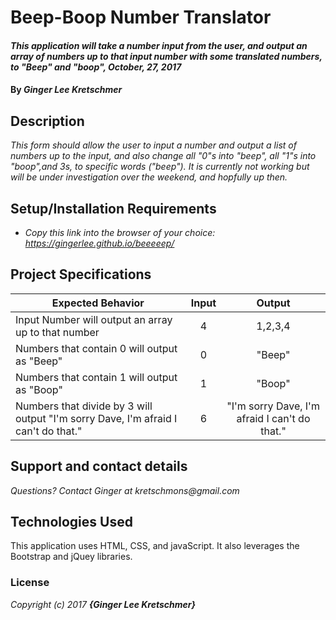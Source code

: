 # Beep-Boop Number Translator

#### _This application will take a number input from the user, and output an array of numbers up to that input number with some translated numbers, to "Beep" and "boop", October, 27, 2017_

#### By _**Ginger Lee Kretschmer**_

## Description

_This form should allow the user to input a number and output a list of numbers up to the input, and also change all "0"s into "beep", all "1"s into "boop",and 3s, to specific words ("beep"). It is currently not working but will be under investigation over the weekend, and hopfully up then._

## Setup/Installation Requirements

* _Copy this link into the browser of your choice: https://gingerlee.github.io/beeeeep/_


## Project Specifications

| Expected Behavior                                  |Input |Output    |
| ---------------------------------------------------|:----:|:--------:|
| Input Number will output an array up to that number| 4    | 1,2,3,4  |
| Numbers that contain 0 will output as "Beep"       | 0    | "Beep"   |
| Numbers that contain 1 will output as "Boop"       | 1    | "Boop"   |
| Numbers that divide by 3 will output "I'm sorry Dave, I'm afraid I can't do that."       | 6    | "I'm sorry Dave, I'm afraid I can't do that."   |


## Support and contact details

_Questions? Contact Ginger at kretschmons@gmail.com_

## Technologies Used

This application uses HTML, CSS, and javaScript. It also leverages the Bootstrap and jQuey libraries.

### License

*Copyright (c) 2017 **_{Ginger Lee Kretschmer}_***

